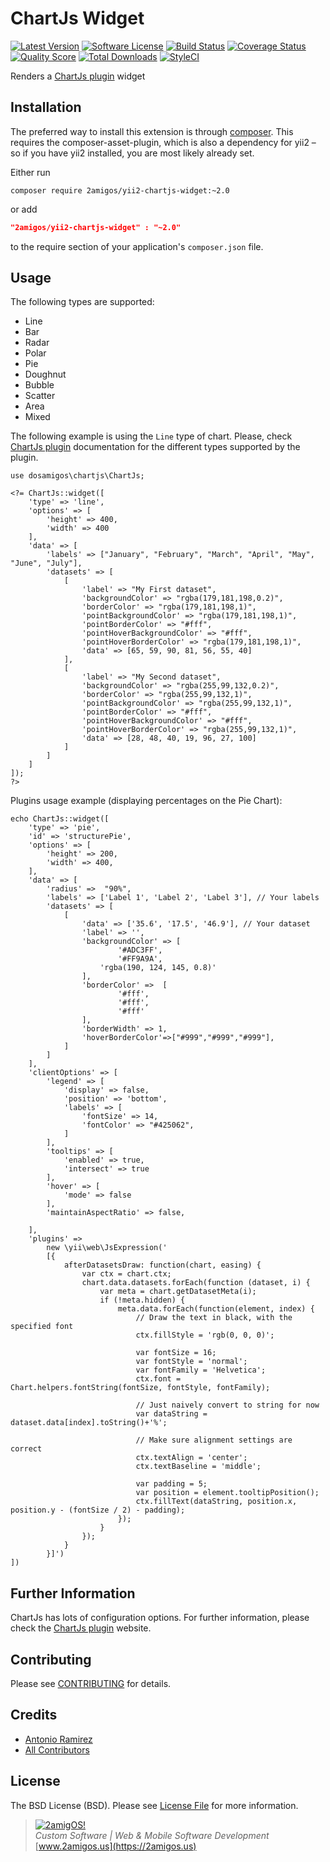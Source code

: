ChartJs Widget
==============

[![Latest Version](https://img.shields.io/github/tag/2amigos/yii2-chartjs-widget.svg?style=flat-square&label=release)](https://github.com/2amigos/yii2-chartjs-widget/tags)
[![Software License](https://img.shields.io/badge/license-BSD-brightgreen.svg?style=flat-square)](LICENSE.md)
[![Build Status](https://img.shields.io/travis/2amigos/yii2-chartjs-widget/master.svg?style=flat-square)](https://travis-ci.org/2amigos/yii2-chartjs-widget)
[![Coverage Status](https://img.shields.io/scrutinizer/coverage/g/2amigos/yii2-chartjs-widget.svg?style=flat-square)](https://scrutinizer-ci.com/g/2amigos/yii2-chartjs-widget/code-structure)
[![Quality Score](https://img.shields.io/scrutinizer/g/2amigos/yii2-chartjs-widget.svg?style=flat-square)](https://scrutinizer-ci.com/g/2amigos/yii2-chartjs-widget)
[![Total Downloads](https://poser.pugx.org/2amigos/yii2-chartjs-widget/downloads)](https://packagist.org/packages/2amigos/yii2-chartjs-widget) 
[![StyleCI](https://styleci.io/repos/16515084/shield?branch=master)](https://styleci.io/repos/16515084)

Renders a [ChartJs plugin](http://www.chartjs.org/docs/) widget

Installation
------------
The preferred way to install this extension is through [composer](http://getcomposer.org/download/). This requires the 
composer-asset-plugin, which is also a dependency for yii2 – so if you have yii2 installed, you are most likely already 
set.


Either run

```
composer require 2amigos/yii2-chartjs-widget:~2.0
```
or add

```json
"2amigos/yii2-chartjs-widget" : "~2.0"
```

to the require section of your application's `composer.json` file.

Usage
-----
The following types are supported: 

- Line 
- Bar 
- Radar 
- Polar 
- Pie 
- Doughnut 
- Bubble 
- Scatter 
- Area 
- Mixed

The following example is using the `Line` type of chart. Please, check [ChartJs plugin](http://www.chartjs.org/docs/) 
documentation for the different types supported by the plugin.

```
use dosamigos\chartjs\ChartJs;

<?= ChartJs::widget([
    'type' => 'line',
    'options' => [
        'height' => 400,
        'width' => 400
    ],
    'data' => [
        'labels' => ["January", "February", "March", "April", "May", "June", "July"],
        'datasets' => [
            [
                'label' => "My First dataset",
                'backgroundColor' => "rgba(179,181,198,0.2)",
                'borderColor' => "rgba(179,181,198,1)",
                'pointBackgroundColor' => "rgba(179,181,198,1)",
                'pointBorderColor' => "#fff",
                'pointHoverBackgroundColor' => "#fff",
                'pointHoverBorderColor' => "rgba(179,181,198,1)",
                'data' => [65, 59, 90, 81, 56, 55, 40]
            ],
            [
                'label' => "My Second dataset",
                'backgroundColor' => "rgba(255,99,132,0.2)",
                'borderColor' => "rgba(255,99,132,1)",
                'pointBackgroundColor' => "rgba(255,99,132,1)",
                'pointBorderColor' => "#fff",
                'pointHoverBackgroundColor' => "#fff",
                'pointHoverBorderColor' => "rgba(255,99,132,1)",
                'data' => [28, 48, 40, 19, 96, 27, 100]
            ]
        ]
    ]
]);
?>
```
Plugins usage example (displaying percentages on the Pie Chart):
```
echo ChartJs::widget([
    'type' => 'pie',
    'id' => 'structurePie',
    'options' => [
        'height' => 200,
        'width' => 400,
    ],
    'data' => [
        'radius' =>  "90%",
        'labels' => ['Label 1', 'Label 2', 'Label 3'], // Your labels
        'datasets' => [
            [
                'data' => ['35.6', '17.5', '46.9'], // Your dataset
                'label' => '',
                'backgroundColor' => [
                        '#ADC3FF',
                        '#FF9A9A',
                    'rgba(190, 124, 145, 0.8)'
                ],
                'borderColor' =>  [
                        '#fff',
                        '#fff',
                        '#fff'
                ],
                'borderWidth' => 1,
                'hoverBorderColor'=>["#999","#999","#999"],                
            ]
        ]
    ],
    'clientOptions' => [
        'legend' => [
            'display' => false,
            'position' => 'bottom',
            'labels' => [
                'fontSize' => 14,
                'fontColor' => "#425062",
            ]
        ],
        'tooltips' => [
            'enabled' => true,
            'intersect' => true
        ],
        'hover' => [
            'mode' => false
        ],
        'maintainAspectRatio' => false,

    ],
    'plugins' =>
        new \yii\web\JsExpression('
        [{
            afterDatasetsDraw: function(chart, easing) {
                var ctx = chart.ctx;
                chart.data.datasets.forEach(function (dataset, i) {
                    var meta = chart.getDatasetMeta(i);
                    if (!meta.hidden) {
                        meta.data.forEach(function(element, index) {
                            // Draw the text in black, with the specified font
                            ctx.fillStyle = 'rgb(0, 0, 0)';

                            var fontSize = 16;
                            var fontStyle = 'normal';
                            var fontFamily = 'Helvetica';
                            ctx.font = Chart.helpers.fontString(fontSize, fontStyle, fontFamily);

                            // Just naively convert to string for now
                            var dataString = dataset.data[index].toString()+'%';

                            // Make sure alignment settings are correct
                            ctx.textAlign = 'center';
                            ctx.textBaseline = 'middle';

                            var padding = 5;
                            var position = element.tooltipPosition();
                            ctx.fillText(dataString, position.x, position.y - (fontSize / 2) - padding);
                        });
                    }
                });
            }
        }]')
])
```


Further Information
-------------------
ChartJs has lots of configuration options. For further information, please check the
[ChartJs plugin](http://www.chartjs.org/docs/) website.

Contributing
------------

Please see [CONTRIBUTING](CONTRIBUTING.md) for details.

Credits
-------

- [Antonio Ramirez](https://github.com/tonydspaniard)
- [All Contributors](../../contributors)

License
-------

The BSD License (BSD). Please see [License File](LICENSE.md) for more information.

> [![2amigOS!](http://www.gravatar.com/avatar/55363394d72945ff7ed312556ec041e0.png)](http://www.2amigos.us)  
> <i>Custom Software | Web & Mobile Software Development</i>  
> [www.2amigos.us](https://2amigos.us)
